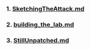 ### 1. [SketchingTheAttack.md](SketchingTheAttack.md)
### 2. [building_the_lab.md](building_the_lab.md)
### 3. [StillUnpatched.md](StillUnpatched.md)
